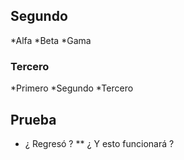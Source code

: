 ## Segundo

*Alfa
*Beta
*Gama

### Tercero

*Primero
*Segundo
*Tercero

## Prueba

* ¿ Regresó ?
** ¿ Y esto funcionará ? 